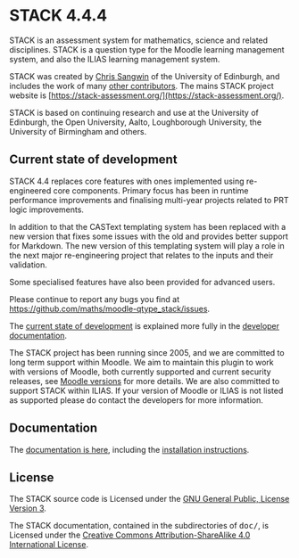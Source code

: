 # STACK 4.4.4

STACK is an assessment system for mathematics, science and related disciplines.  STACK is a question type for the Moodle learning management system, and also the ILIAS learning management system.

STACK was created by [Chris Sangwin](http://www.maths.ed.ac.uk/~csangwin/) of the University of Edinburgh, and includes the work of many [other contributors](https://github.com/maths/moodle-qtype_stack/blob/master/doc/en/About/Credits.md). The mains STACK project website is [https://stack-assessment.org/](https://stack-assessment.org/).

STACK is based on continuing research and use at the University of Edinburgh, the Open University, Aalto, Loughborough University, the University of Birmingham and others.

## Current state of development

STACK 4.4 replaces core features with ones implemented using re-engineered core components. Primary focus has been in runtime performance improvements and finalising multi-year projects related to PRT logic improvements.

In addition to that the CASText templating system has been replaced with a new version that fixes some issues with the old and provides better support for Markdown. The new version of this templating system will play a role in the next major re-engineering project that relates to the inputs and their validation.

Some specialised features have also been provided for advanced users.

Please continue to report any bugs you find at https://github.com/maths/moodle-qtype_stack/issues.

The [current state of development](https://github.com/maths/moodle-qtype_stack/blob/master/doc/en/Developer/Development_track.md) is explained more fully in the [developer documentation](https://github.com/maths/moodle-qtype_stack/blob/master/doc/en/Developer/index.md).

The STACK project has been running since 2005, and we are committed to long term support within Moodle.  We aim to maintain this plugin to work with versions of Moodle, both currently supported and current security releases, see [Moodle versions](https://docs.moodle.org/dev/Releases#Version_support) for more details.  We are also committed to support STACK within ILIAS.  If your version of Moodle or ILIAS is not listed as supported please do contact the developers for more information.

## Documentation

The [documentation is here](https://docs.stack-assessment.org/en/), including the [installation instructions](https://docs.stack-assessment.org/en/Installation/).

## License

The STACK source code is Licensed under the [GNU General Public, License Version 3](https://github.com/maths/moodle-qtype_stack/blob/master/COPYING.txt).

The STACK documentation, contained in the subdirectories of <tt>doc/</tt>, is Licensed under the [Creative Commons Attribution-ShareAlike 4.0 International License](https://github.com/maths/moodle-qtype_stack/blob/master/doc/COPYING.txt).
